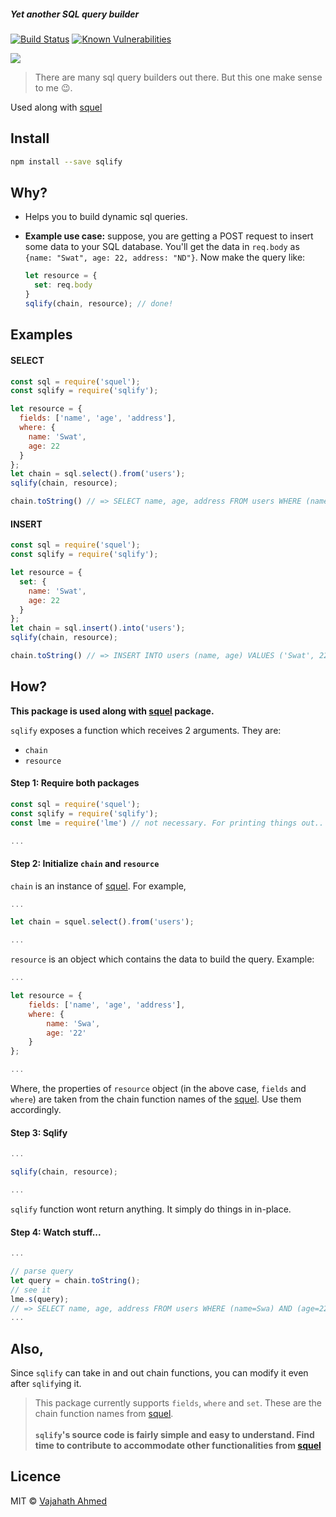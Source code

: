 ##### Yet another SQL query builder

[![Build Status](https://travis-ci.org/vajahath/sqlify.svg?branch=master)](https://travis-ci.org/vajahath/sqlify)
[![Known Vulnerabilities](https://snyk.io/test/npm/sqlify/badge.svg)](https://snyk.io/test/npm/sqlify)

![](https://raw.githubusercontent.com/vajahath/sqlify/master/media/sqlify.png)

> There are many sql query builders out there. But this one make sense to me :wink:.

Used along with [squel](https://www.npmjs.com/package/squel)

## Install
```bash
npm install --save sqlify
```
## Why?
- Helps you to build dynamic sql queries.
- **Example use case:** suppose, you are getting a POST request to insert some data to your SQL database.
  You'll get the data in `req.body` as `{name: "Swat", age: 22, address: "ND"}`.
  Now make the query like:

  ```js
  let resource = {
    set: req.body
  }
  sqlify(chain, resource); // done!
  ```

## Examples
#### SELECT
```js
const sql = require('squel');
const sqlify = require('sqlify');

let resource = {
  fields: ['name', 'age', 'address'],
  where: {
    name: 'Swat',
    age: 22
  }
};
let chain = sql.select().from('users');
sqlify(chain, resource);

chain.toString() // => SELECT name, age, address FROM users WHERE (name=Swat) AND (age=22)
```

#### INSERT
```js
const sql = require('squel');
const sqlify = require('sqlify');

let resource = {
  set: {
    name: 'Swat',
    age: 22
  }
};
let chain = sql.insert().into('users');
sqlify(chain, resource);

chain.toString() // => INSERT INTO users (name, age) VALUES ('Swat', 22)
```

## How?
**This package is used along with [squel](https://www.npmjs.com/package/squel) package.**

`sqlify` exposes a function which receives 2 arguments. They are:
- `chain`
- `resource`

#### Step 1: Require both packages
```js
const sql = require('squel');
const sqlify = require('sqlify');
const lme = require('lme') // not necessary. For printing things out..

...
```

#### Step 2: Initialize `chain` and `resource`
`chain` is an instance of [squel](https://www.npmjs.com/package/squel).
For example,
```js
...

let chain = squel.select().from('users');

...
```

`resource` is an object which contains the data to build the query.
Example:
```js
...

let resource = {
    fields: ['name', 'age', 'address'],
    where: {
        name: 'Swa',
        age: '22'
    }
};

...
```
Where, the properties of `resource` object (in the above case, `fields` and `where`) are taken from the chain function names of the [squel](https://www.npmjs.com/package/squel). Use them accordingly.

#### Step 3: Sqlify
```js
...

sqlify(chain, resource);

...
```

`sqlify` function wont return anything. It simply do things in in-place.

#### Step 4: Watch stuff...
```js
...

// parse query
let query = chain.toString();
// see it
lme.s(query);
// => SELECT name, age, address FROM users WHERE (name=Swa) AND (age=22)
...
```
## Also,
Since `sqlify` can take in and out chain functions, you can modify it even after `sqlify`ing it.

> This package currently supports `fields`, `where` and `set`. These are the chain function names from [squel](https://www.npmjs.com/package/squel).<br><br> **`sqlify`'s source code is fairly simple and easy to understand. Find time to contribute to accommodate other functionalities from [squel](https://www.npmjs.com/package/squel)**

## Licence
MIT © [Vajahath Ahmed](https://twitter.com/vajahath7)
